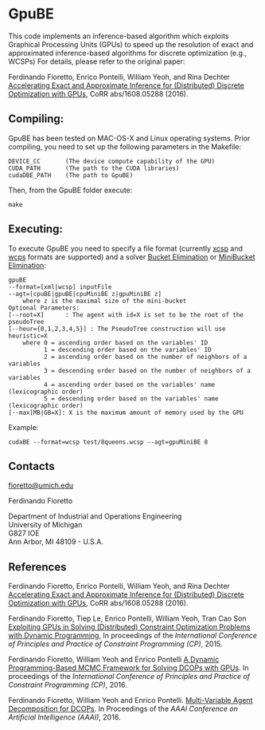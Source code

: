 # GpuBE
This code implements an inference-based algorithm which exploits Graphical Processing Units (GPUs) to speed up the resolution of exact and approximated inference-based algorithms for discrete optimization (e.g., WCSPs)
For details, please refer to the original paper:

Ferdinando Fioretto, Enrico Pontelli, William Yeoh, and Rina Dechter
[Accelerating Exact and Approximate Inference for (Distributed) Discrete Optimization with GPUs](https://arxiv.org/abs/1608.05288), CoRR abs/1608.05288 (2016). 

<!-- Ferdinando Fioretto, Tiep Le, Enrico Pontelli, William Yeoh, Tran Cao Son
[Exploiting GPUs in Solving (Distributed) Constraint Optimization Problems with Dynamic Programming](http://link.springer.com/chapter/10.1007%2F978-3-319-23219-5_9), In proceeding of CP 2015. -->

Compiling:
------------
GpuBE has been tested on MAC-OS-X and Linux operating systems. Prior compiling, you need to set up the following parameters in the Makefile:

	DEVICE_CC		(The device compute capability of the GPU)
	CUDA_PATH   	(The path to the CUDA libraries) 
	cudaDBE_PATH	(The path to GpuBE)

Then, from the GpuBE folder execute:

	make 

Executing:
------------
To execute GpuBE you need to specify a file format (currently [xcsp](http://arxiv.org/pdf/0902.2362v1.pdf) and [wcps](http://graphmod.ics.uci.edu/group/WCSP_file_format) formats are supported) and a solver [Bucket Elimination](http://www.sciencedirect.com/science/article/pii/S0004370299000594) or [MiniBucket Elimination](http://dl.acm.org/citation.cfm?id=1622343):

	gpuBE
	--format=[xml|wcsp] inputFile
	--agt=[cpuBE|gpuBE|cpuMiniBE z|gpuMiniBE z]
		where z is the maximal size of the mini-bucket
	Optional Parameters:
	[--root=X]      : The agent with id=X is set to be the root of the pseudoTree
	[--heur={0,1,2,3,4,5}] : The PseudoTree construction will use heuristic=X
		where 0 = ascending order based on the variables' ID
			  1 = descending order based on the variables' ID
			  2 = ascending order based on the number of neighbors of a variables
			  3 = descending order based on the number of neighbors of a variables
			  4 = ascending order based on the variables' name (lexicographic order)
			  5 = descending order based on the variables' name (lexicographic order)
	[--max[MB|GB=X]: X is the maximum amount of memory used by the GPU

Example:

	cudaBE --format=wcsp test/8queens.wcsp --agt=gpuMiniBE 8


## Contacts
fioretto@umich.edu 

Ferdinando Fioretto

Department of Industrial and Operations Engineering<br>
University of Michigan<br>
G827 IOE<br>
Ann Arbor, MI 48109 - U.S.A.


## References
Ferdinando Fioretto, Enrico Pontelli, William Yeoh, and Rina Dechter
[Accelerating Exact and Approximate Inference for (Distributed) Discrete Optimization with GPUs](https://arxiv.org/abs/1608.05288), CoRR abs/1608.05288 (2016). 

Ferdinando Fioretto, Tiep Le, Enrico Pontelli, William Yeoh, Tran Cao Son
[Exploiting GPUs in Solving (Distributed) Constraint Optimization Problems with Dynamic Programming](http://link.springer.com/chapter/10.1007%2F978-3-319-23219-5_9), In proceedings of the _International Conference of Principles and Practice of Constraint Programming (CP)_, 2015.

Ferdinando Fioretto, William Yeoh and Enrico Pontelli
[A Dynamic Programming-Based MCMC Framework for Solving DCOPs with GPUs](http://link.springer.com/chapter/10.1007%2F978-3-319-44953-1_51). In proceedings of the _International Conference of Principles and Practice of Constraint Programming (CP)_, 2016.

Ferdinando Fioretto, William Yeoh and Enrico Pontelli. 
[Multi-Variable Agent Decomposition for DCOPs](http://www.aaai.org/ocs/index.php/AAAI/AAAI16/paper/view/12093). 
In Proceedings of the _AAAI Conference on Artificial Intelligence (AAAI)_, 2016. 
